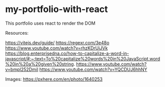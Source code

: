 # my-portfolio-with-react
This portfolio uses react to render the DOM

Resources:

https://vitejs.dev/guide/
https://regexr.com/3e48o
https://www.youtube.com/watch?v=rhzKDrUiJVk
https://blog.enterprisedna.co/how-to-capitalize-a-word-in-javascript/#:~:text=To%20capitalize%20words%20in%20JavaScript,word%20in%20a%20given%20string.
https://www.youtube.com/watch?v=bmpI252DmiI
https://www.youtube.com/watch?v=YQCDUJ6hhNY

Images:
https://pxhere.com/en/photo/1640253